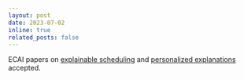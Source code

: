 ```yaml
---
layout: post
date: 2023-07-02
inline: true
related_posts: false
---
```


ECAI papers on [explainable scheduling](../assets/pdf/ecai-VasileiouX023.pdf) and [personalized explanations](../assets/pdf/ecai-Vasileiou023.pdf) accepted.